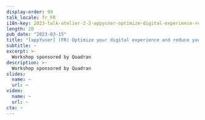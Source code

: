 ```yaml
---
display-order: 99
talk_locale: fr_FR
i18n-key: 2023-talk-atelier-2-2-appyuser-optimize-digital-experience-reduce-environmental-footprint
length: 20
pub_date: "2023-03-15"
title: "[appYuser] (FR) Optimize your digital experience and reduce your environmental footprint"
subtitle: ~
excerpt: >-
  Workshop sponsored by Quadran
description: >-
  Workshop sponsored by Quadran
slides:
  name: ~
  url: ~
video:
  name: ~
  url: ~
cta: ~
---
```

